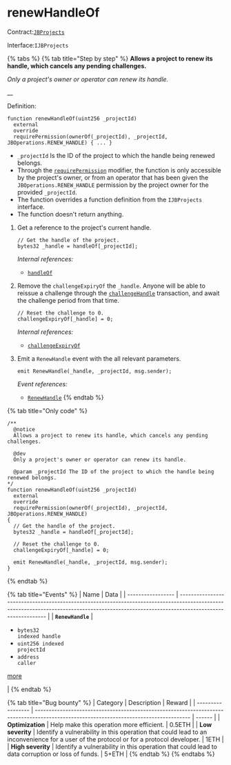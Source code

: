 # renewHandleOf

Contract:[`JBProjects`](../)

Interface:`IJBProjects`

{% tabs %}
{% tab title="Step by step" %}
**Allows a project to renew its handle, which cancels any pending challenges.**

_Only a project's owner or operator can renew its handle._

__

Definition:

```solidity
function renewHandleOf(uint256 _projectId)
  external
  override
  requirePermission(ownerOf(_projectId), _projectId, JBOperations.RENEW_HANDLE) { ... }
```

* `_projectId` Is the ID of the project to which the handle being renewed belongs.
* Through the [`requirePermission`](../../jboperatable/modifiers/requirepermission.md) modifier, the function is only accessible by the project's owner, or from an operator that has been given the `JBOperations.RENEW_HANDLE` permission by the project owner for the provided `_projectId`.
* The function overrides a function definition from the `IJBProjects` interface.
* The function doesn't return anything.



1.  Get a reference to the project's current handle.

    ```solidity
    // Get the handle of the project.
    bytes32 _handle = handleOf[_projectId];
    ```

    _Internal references:_

    * [`handleOf`](../properties/handleof.md)


2.  Remove the `challengeExpiryOf` the `_handle`. Anyone will be able to reissue a challenge through the [`challengeHandle`](challengehandle.md) transaction, and await the challenge period from that time.

    ```solidity
    // Reset the challenge to 0.
    challengeExpiryOf[_handle] = 0;
    ```

    _Internal references:_

    * [`challengeExpiryOf`](../properties/challengeexpiryof.md)


3.  Emit a `RenewHandle` event with the all relevant parameters.

    ```solidity
    emit RenewHandle(_handle, _projectId, msg.sender);
    ```

    _Event references:_

    * [`RenewHandle`](../events/renewhandle.md)
{% endtab %}

{% tab title="Only code" %}
```solidity
/** 
  @notice
  Allows a project to renew its handle, which cancels any pending challenges.

  @dev 
  Only a project's owner or operator can renew its handle.

  @param _projectId The ID of the project to which the handle being renewed belongs. 
*/
function renewHandleOf(uint256 _projectId)
  external
  override
  requirePermission(ownerOf(_projectId), _projectId, JBOperations.RENEW_HANDLE)
{
  // Get the handle of the project.
  bytes32 _handle = handleOf[_projectId];

  // Reset the challenge to 0.
  challengeExpiryOf[_handle] = 0;

  emit RenewHandle(_handle, _projectId, msg.sender);
}
```
{% endtab %}

{% tab title="Events" %}
| Name              | Data                                                                                                                                                                                       |
| ----------------- | ------------------------------------------------------------------------------------------------------------------------------------------------------------------------------------------ |
| **`RenewHandle`** | <ul><li><code>bytes32 indexed handle</code></li><li><code>uint256 indexed projectId</code></li><li><code>address caller</code></li></ul><p><a href="../events/renewhandle.md">more</a></p> |
{% endtab %}

{% tab title="Bug bounty" %}
| Category          | Description                                                                                                                            | Reward |
| ----------------- | -------------------------------------------------------------------------------------------------------------------------------------- | ------ |
| **Optimization**  | Help make this operation more efficient.                                                                                               | 0.5ETH |
| **Low severity**  | Identify a vulnerability in this operation that could lead to an inconvenience for a user of the protocol or for a protocol developer. | 1ETH   |
| **High severity** | Identify a vulnerability in this operation that could lead to data corruption or loss of funds.                                        | 5+ETH  |
{% endtab %}
{% endtabs %}
